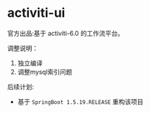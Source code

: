 # activiti-ui

官方出品:基于 activiti-6.0 的工作流平台。

调整说明：

1. 独立编译
2. 调整mysql索引问题

后续计划:

- 基于 `SpringBoot 1.5.19.RELEASE` 重构该项目